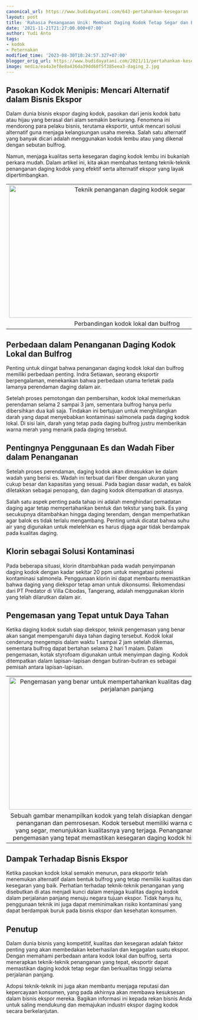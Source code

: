 ```yaml
---
canonical_url: https://www.budidayatani.com/643-pertahankan-kesegaran
layout: post
title: 'Rahasia Penanganan Unik: Membuat Daging Kodok Tetap Segar dan Berkualitas'
date: '2021-11-21T21:27:00.000+07:00'
author: Yudi Anto
tags:
- kodok
- Peternakan
modified_time: '2023-08-30T18:24:57.327+07:00'
blogger_orig_url: https://www.budidayatani.com/2021/11/pertahankan-kesegaran-daging-kodok.html
image: media/ea4a3ef8e8a436da39dd68f5f385eea3-daging_2.jpg
---
```

<h2>Pasokan Kodok Menipis: Mencari Alternatif dalam Bisnis Ekspor</h2><p>Dalam dunia bisnis ekspor daging kodok, pasokan dari jenis kodok batu atau hijau yang berasal dari alam semakin berkurang. Fenomena ini mendorong para pelaku bisnis, terutama eksportir, untuk mencari solusi alternatif guna menjaga kelangsungan usaha mereka. Salah satu alternatif yang banyak dicari adalah menggunakan kodok lembu atau yang dikenal dengan sebutan bulfrog.</p><p>Namun, menjaga kualitas serta kesegaran daging kodok lembu ini bukanlah perkara mudah. Dalam artikel ini, kita akan membahas tentang teknik-teknik penanganan daging kodok yang efektif serta alternatif ekspor yang layak dipertimbangkan.</p><table align="center" cellpadding="0" cellspacing="0" class="tr-caption-container" style="margin-left: auto; margin-right: auto;"><tbody><tr><td style="text-align: center;"><a href="https://blogger.googleusercontent.com/img/b/R29vZ2xl/AVvXsEilmhD2hIb_qYzdB79P-WdHO5DPsWiysLwQ4N4iKCokljbBTsJaSFY2M_R8KEhkZqOoNv5ahY7B9ZYQL5k6H-XgLVHOAGRK6jqPVx_eiDJbfTeGhA7vyXO-setMHVd87Di7bcg6igQK5F5JbrcBquNGiLOa_hmLOsIciH4Tdu5aSYWi_3HR5nHwIp5IHN5f/s2133/daging_2.jpg" imageanchor="1" style="margin-left: auto; margin-right: auto;"><img alt="Teknik penanganan daging kodok segar" border="0" data-original-height="1200" data-original-width="2133" height="360" src="https://blogger.googleusercontent.com/img/b/R29vZ2xl/AVvXsEilmhD2hIb_qYzdB79P-WdHO5DPsWiysLwQ4N4iKCokljbBTsJaSFY2M_R8KEhkZqOoNv5ahY7B9ZYQL5k6H-XgLVHOAGRK6jqPVx_eiDJbfTeGhA7vyXO-setMHVd87Di7bcg6igQK5F5JbrcBquNGiLOa_hmLOsIciH4Tdu5aSYWi_3HR5nHwIp5IHN5f/w640-h360/daging_2.jpg" title="Penanganan daging kodok" width="640" /></a></td></tr><tr><td class="tr-caption" style="text-align: center;">Perbandingan kodok lokal dan bulfrog</td></tr></tbody></table><h2>Perbedaan dalam Penanganan Daging Kodok Lokal dan Bulfrog</h2><p>Penting untuk diingat bahwa penanganan daging kodok lokal dan bulfrog memiliki perbedaan penting. Indra Setiawan, seorang eksportir berpengalaman, menekankan bahwa perbedaan utama terletak pada lamanya perendaman daging dalam air.</p><p>Setelah proses pemotongan dan pembersihan, kodok lokal memerlukan perendaman selama 2 sampai 3 jam, sementara bulfrog hanya perlu dibersihkan dua kali saja. Tindakan ini bertujuan untuk menghilangkan darah yang dapat menyebabkan kontaminasi salmonela pada daging kodok lokal. Di sisi lain, darah yang tetap pada daging bulfrog justru memberikan warna merah yang menarik pada daging tersebut.</p><h2>Pentingnya Penggunaan Es dan Wadah Fiber dalam Penanganan</h2><p>Setelah proses perendaman, daging kodok akan dimasukkan ke dalam wadah yang berisi es. Wadah ini terbuat dari fiber dengan ukuran yang cukup besar dan kapasitas yang sesuai. Pada bagian dasar wadah, es balok diletakkan sebagai penopang, dan daging kodok ditempatkan di atasnya.</p><p>Salah satu aspek penting pada tahap ini adalah menghindari pemadatan daging agar tetap mempertahankan bentuk dan tekstur yang baik. Es yang secukupnya ditambahkan hingga daging terendam, dengan memperhatikan agar balok es tidak terlalu mengambang. Penting untuk dicatat bahwa suhu air yang digunakan untuk melelehkan es harus dijaga agar tidak berdampak pada kualitas daging.</p><h2>Klorin sebagai Solusi Kontaminasi</h2><p>Pada beberapa situasi, klorin ditambahkan pada wadah penyimpanan daging kodok dengan kadar sekitar 20 ppm untuk mengatasi potensi kontaminasi salmonela. Penggunaan klorin ini dapat membantu memastikan bahwa daging yang diekspor tetap aman untuk dikonsumsi. Rekomendasi dari PT Predator di Villa Cibodas, Tangerang, adalah menggunakan klorin yang telah dilarutkan dalam air.</p><h2>Pengemasan yang Tepat untuk Daya Tahan</h2><p>Ketika daging kodok sudah siap diekspor, teknik pengemasan yang benar akan sangat mempengaruhi daya tahan daging tersebut. Kodok lokal cenderung mengempis dalam waktu 1 sampai 2 jam setelah dikemas, sementara bulfrog dapat bertahan selama 2 hari 1 malam. Dalam pengemasan, kotak styrofoam digunakan untuk menyimpan daging. Kodok ditempatkan dalam lapisan-lapisan dengan butiran-butiran es sebagai pemisah antara lapisan-lapisan.</p><table align="center" cellpadding="0" cellspacing="0" class="tr-caption-container" style="margin-left: auto; margin-right: auto;"><tbody><tr><td style="text-align: center;"><a href="https://blogger.googleusercontent.com/img/b/R29vZ2xl/AVvXsEiXl4OHJaIwbcOzmkcwEsR8L8oFvPo6p2OzkWQgdBZZ0R6uxk2Oxxe8cDGceWkVA5pXXQis3h9LPhn8Efld54IrwL8Sd1tjlPdlrO8Gvdlx4lV4zCQaMzJhxqxgH7XgRg0-b8bGITUXig2yEVf5tnMMg5-949oSnS0_5oS1QS8lWBy9Ih__hPUfUTQYBZjO/s2133/kodo_2.jpg" imageanchor="1" style="margin-left: auto; margin-right: auto;"><img alt="Pengemasan yang benar untuk mempertahankan kualitas daging kodok selama perjalanan panjang" border="0" data-original-height="1200" data-original-width="2133" height="360" src="https://blogger.googleusercontent.com/img/b/R29vZ2xl/AVvXsEiXl4OHJaIwbcOzmkcwEsR8L8oFvPo6p2OzkWQgdBZZ0R6uxk2Oxxe8cDGceWkVA5pXXQis3h9LPhn8Efld54IrwL8Sd1tjlPdlrO8Gvdlx4lV4zCQaMzJhxqxgH7XgRg0-b8bGITUXig2yEVf5tnMMg5-949oSnS0_5oS1QS8lWBy9Ih__hPUfUTQYBZjO/w640-h360/kodo_2.jpg" title="Perbedaan daya tahan daging kodok lokal dan bulfrog setelah dikemas" width="640" /></a></td></tr><tr><td class="tr-caption" style="text-align: center;">Sebuah gambar menampilkan kodok yang telah disiapkan dengan baik untuk proses penanganan dan pemrosesan. Kodok tersebut memiliki warna cerah dan tekstur yang segar, menunjukkan kualitasnya yang terjaga. Penanganan yang benar dan pengemasan yang tepat memastikan kesegaran daging kodok hingga dua minggu.</td></tr></tbody></table><h2>Dampak Terhadap Bisnis Ekspor</h2><p>Ketika pasokan kodok lokal semakin menurun, para eksportir telah menemukan alternatif dalam bentuk bulfrog yang tetap memiliki kualitas dan kesegaran yang baik. Perhatian terhadap teknik-teknik penanganan yang disebutkan di atas menjadi kunci dalam menjaga kualitas daging kodok dalam perjalanan panjang menuju negara tujuan ekspor. Tidak hanya itu, penggunaan teknik ini juga dapat meminimalkan risiko kontaminasi yang dapat berdampak buruk pada bisnis ekspor dan kesehatan konsumen.</p><h2>Penutup</h2><p>Dalam dunia bisnis yang kompetitif, kualitas dan kesegaran adalah faktor penting yang akan membedakan keberhasilan dan kegagalan suatu ekspor. Dengan memahami perbedaan antara kodok lokal dan bulfrog, serta menerapkan teknik-teknik penanganan yang tepat, eksportir dapat memastikan daging kodok tetap segar dan berkualitas tinggi selama perjalanan panjang.</p><p>Adopsi teknik-teknik ini juga akan membantu menjaga reputasi dan kepercayaan konsumen, yang pada akhirnya akan membawa kesuksesan dalam bisnis ekspor mereka. Bagikan informasi ini kepada rekan bisnis Anda untuk saling mendukung dan memajukan industri ekspor daging kodok secara berkelanjutan.</p>